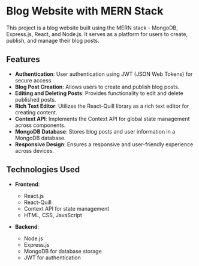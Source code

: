 # Blog Website with MERN Stack

This project is a blog website built using the MERN stack - MongoDB, Express.js, React, and Node.js. It serves as a platform for users to create, publish, and manage their blog posts.

## Features

- **Authentication**: User authentication using JWT (JSON Web Tokens) for secure access.
- **Blog Post Creation**: Allows users to create and publish blog posts.
- **Editing and Deleting Posts**: Provides functionality to edit and delete published posts.
- **Rich Text Editor**: Utilizes the React-Quill library as a rich text editor for creating content.
- **Context API**: Implements the Context API for global state management across components.
- **MongoDB Database**: Stores blog posts and user information in a MongoDB database.
- **Responsive Design**: Ensures a responsive and user-friendly experience across devices.

## Technologies Used

- **Frontend**:
  - React.js
  - React-Quill
  - Context API for state management
  - HTML, CSS, JavaScript

- **Backend**:
  - Node.js
  - Express.js
  - MongoDB for database storage
  - JWT for authentication
